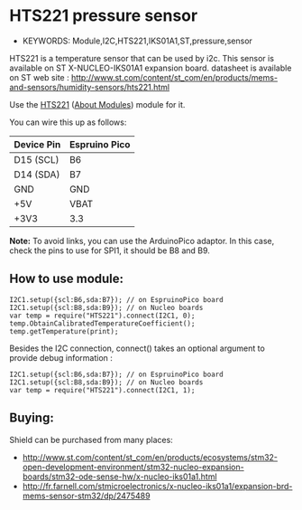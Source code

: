 <!--- Copyright (c) 2016 ST Microelectronics. See the file LICENSE for copying permission. -->
HTS221 pressure sensor
======================

* KEYWORDS: Module,I2C,HTS221,IKS01A1,ST,pressure,sensor

HTS221 is a temperature sensor that can be used by i2c. This sensor is available on ST X-NUCLEO-IKS01A1 expansion board.
datasheet is available on ST web site : 
     http://www.st.com/content/st_com/en/products/mems-and-sensors/humidity-sensors/hts221.html

Use the [HTS221](/modules/HTS221.js) ([About Modules](/Modules)) module for it.

You can wire this up as follows:

| Device Pin | Espruino Pico |
| ---------- | ------------- |
| D15 (SCL)  | B6            |
| D14 (SDA)  | B7            |
| GND        | GND           |
| +5V        | VBAT          |
| +3V3       | 3.3           |

**Note:** To avoid links, you can use the ArduinoPico adaptor. In this case, check the pins to use for SPI1, it should be B8 and B9.

How to use module:
------------------

```
I2C1.setup({scl:B6,sda:B7}); // on EspruinoPico board
I2C1.setup({scl:B8,sda:B9}); // on Nucleo boards
var temp = require("HTS221").connect(I2C1, 0);
temp.ObtainCalibratedTemperatureCoefficient();
temp.getTemperature(print);
```

Besides the I2C connection, connect() takes an optional argument to provide debug information :
```
I2C1.setup({scl:B6,sda:B7}); // on EspruinoPico board
I2C1.setup({scl:B8,sda:B9}); // on Nucleo boards
var temp = require("HTS221").connect(I2C1, 1);
```

Buying:
-------

Shield can be purchased from many places:
* http://www.st.com/content/st_com/en/products/ecosystems/stm32-open-development-environment/stm32-nucleo-expansion-boards/stm32-ode-sense-hw/x-nucleo-iks01a1.html
* http://fr.farnell.com/stmicroelectronics/x-nucleo-iks01a1/expansion-brd-mems-sensor-stm32/dp/2475489

